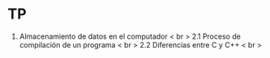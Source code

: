 # TP
1. Almacenamiento de datos en el computador < br \>
2.1 Proceso de compilación de un programa < br \>
2.2 Diferencias entre C y C++ < br \>
